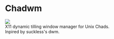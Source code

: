 # Chadwm
<img src="https://media.tenor.com/epNMHGvRyHcAAAAd/gigachad-chad.gif">
<br>
X11 dynamic tilling window manager for Unix Chads.<br />
Inpired by suckless's dwm.
